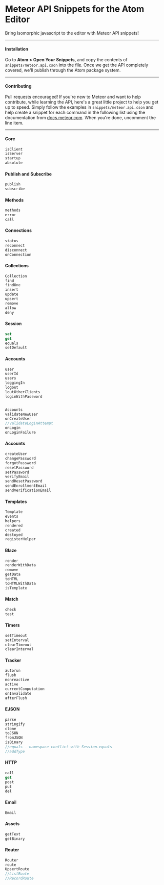 Meteor API Snippets for the Atom Editor
=======================================

Bring Isomorphic javascript to the editor with Meteor API snippets!  


---------------------------------------
#### Installation  

Go to **Atom > Open Your Snippets**, and copy the contents of ``snippets/meteor.api.cson`` into the file.  Once we get the API completely covered, we'll publish through the Atom package system.  

---------------------------------------
#### Contributing  

Pull requests encouraged!  If you're new to Meteor and want to help contribute, while learning the API, here's a great little project to help you get up to speed.  Simply follow the examples in ``snippets/meteor.api.cson`` and help create a snippet for each command in the following list using the documentation from [docs.meteor.com](http://docs.meteor.com/#meteortestpackages).  When you're done, uncomment the line item.  




---------------------------------------
#### Core

````js
isClient
isServer
startup
absolute
````

#### Publish and Subscribe
````js
publish
subscribe
````

#### Methods
````js
methods
error
call
````

#### Connections
````js
status
reconnect
disconnect
onConnection
````

#### Collections
````js
Collection
find
findOne
insert
update
upsert
remove
allow
deny

````

#### Session
````js
set
get
equals
setDefault
````


#### Accounts
````js
user
userId
users
loggingIn
logout
loutOtherClients
loginWithPassword


Accounts
validateNewUser
onCreateUser
//validateLoginAttempt
onLogin
onLoginFailure
````
#### Accounts
````js
createUser
changePassword
forgotPassword
resetPassword
setPassword
verifyEmail
sendResetPassword
sendEnrollmentEmail
sendVerificationEmail
````


#### Templates
````js
Template
events
helpers
rendered
created
destoyed
registerHelper
````

#### Blaze  
````js
render  
renderWithData
remove
getData
toHTML
toHTMLWithData
isTemplate
````


#### Match
````js
check
test
````

#### Timers
````js
setTimeout
setInterval
clearTimeout
clearInterval
````

#### Tracker
````js
autorun
flush
nonreactive
active
currentComputation
onInvalidate
afterFlush
````


#### EJSON
````js
parse
stringify
clone
toJSON
fromJSON
isBinary
//equals - namespace conflict with Session.equals
//addType
````

#### HTTP
````js
call
get
post
put
del
````

#### Email
````js
Email
````

#### Assets
````js
getText
getBinary
````

#### Router
````js
Router
route
UpsertRoute
//ListRoute
//RecordRoute
````
